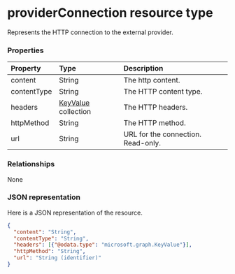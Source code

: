 # providerConnection resource type
Represents the HTTP connection to the external provider. 


### Properties
| Property	   | Type	|Description|
|:---------------|:--------|:----------|
|content|String|The http content.|
|contentType|String|The HTTP content type.|
|headers|[KeyValue](keyvalue.md) collection|The HTTP headers.|
|httpMethod|String|The HTTP method.|
|url|String| URL for the connection. Read-only.|

### Relationships
None


### JSON representation

Here is a JSON representation of the resource.

<!-- {
  "blockType": "resource",
  "optionalProperties": [

  ],
  "@odata.type": "microsoft.graph.providerConnection"
}-->

```json
{
  "content": "String",
  "contentType": "String",
  "headers": [{"@odata.type": "microsoft.graph.KeyValue"}],
  "httpMethod": "String",
  "url": "String (identifier)"
}

```

<!-- uuid: 8fcb5dbc-d5aa-4681-8e31-b001d5168d79
2015-10-25 14:57:30 UTC -->
<!-- {
  "type": "#page.annotation",
  "description": "providerConnection resource",
  "keywords": "",
  "section": "documentation",
  "tocPath": ""
}-->